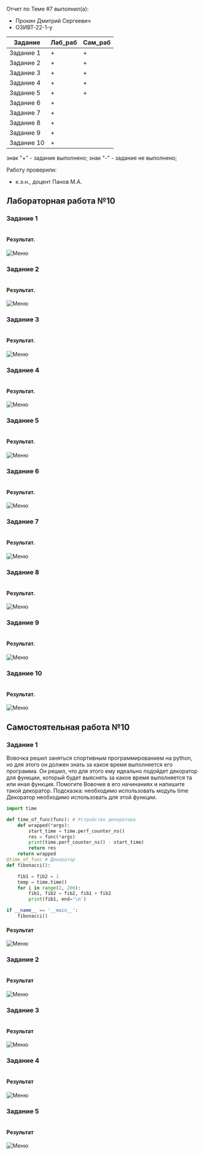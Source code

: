 Отчет по Теме #7 выполнил(а):
- Прокин Дмитрий Сергеевич
- ОЗИВТ-22-1-у

| Задание   | Лаб_раб | Сам_раб |
| --------- |-------- | ------- |
| Задание 1 | +       | +       |
| Задание 2 | +       | +       |
| Задание 3 | +       | +       |
| Задание 4 | +       | +       |
| Задание 5 | +       | +       |
| Задание 6 | +       |         |
| Задание 7 | +       |         |
| Задание 8 | +       |         |
| Задание 9 | +       |         |
| Задание 10| +       |         |

знак "+" - задание выполнено; знак "-" - задание не выполнено;

Работу проверили:
- к.э.н., доцент Панов М.А.

## Лабораторная работа №10
### Задание 1


```python

```
#### Результат.

![Меню](https://github.com/4a11/SI/blob/main/pic/task1.png)

### Задание 2


```python

```
#### Результат.

![Меню](https://github.com/4a11/SI/blob/main/pic/task2.png)

### Задание 3


```python

```                            
#### Результат.

![Меню](https://github.com/4a11/SI/blob/main/pic/task3.png)

### Задание 4


```python

```

#### Результат.

![Меню](https://github.com/4a11/SI/blob/main/pic/task4.png)

### Задание 5


```python

```
#### Результат.

![Меню](https://github.com/4a11/SI/blob/main/pic/task5.png)

### Задание 6


```python

```
#### Результат.

![Меню](https://github.com/4a11/SI/blob/main/pic/task6.png)

### Задание 7


```python

```
#### Результат.

![Меню](https://github.com/4a11/SI/blob/main/pic/task7.png)

### Задание 8


```python

```
#### Результат.

![Меню](https://github.com/4a11/SI/blob/main/pic/task8.png)

### Задание 9


```python

```
#### Результат.

![Меню](https://github.com/4a11/SI/blob/main/pic/task9.png)

### Задание 10


```python

```
#### Результат.

![Меню](https://github.com/4a11/SI/blob/main/pic/task10.png)


## Самостоятельная работа №10

### Задание 1
Вовочка решил заняться спортивным программированием на python, но для этого он должен знать за какое время выполняется его программа. Он решил, что для этого ему идеально подойдет декоратор для функции, который будет выяснять за какое время выполняется та или иная функция. Помогите Вовочке в его начинаниях и напишите такой декоратор. Подсказка: необходимо использовать модуль time Декоратор необходимо использовать для этой функции.

```python
import time

def time_of_func(func): # Устройство декоратора
    def wrapped(*args):
        start_time = time.perf_counter_ns()
        res = func(*args)
        print(time.perf_counter_ns() - start_time)
        return res
    return wrapped
@time_of_func # Декоратор
def fibonacci():

    fib1 = fib2 = 1
    temp = time.time()
    for i in range(2, 200):
        fib1, fib2 = fib2, fib1 + fib2
        print(fib1, end='\n')

if __name__ == '__main__':
    fibonacci()
```
#### Результат

![Меню](https://github.com/4a11/SI/blob/main/pic/sam10_1.png)

### Задание 2


```python

```
#### Результат

![Меню](https://github.com/4a11/SI/blob/main/pic/sam8_2.png)

### Задание 3


```python

```
#### Результат

![Меню](https://github.com/4a11/SI/blob/main/pic/sam8_3.png)


### Задание 4


```python

```
#### Результат

![Меню](https://github.com/4a11/SI/blob/main/pic/sam8_4.png)

### Задание 5



```python

```

#### Результат

![Меню](https://github.com/4a11/SI/blob/main/pic/sam8_5.png)
